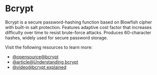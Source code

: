 # Bcrypt

Bcrypt is a secure password-hashing function based on Blowfish cipher with built-in salt protection. Features adaptive cost factor that increases difficulty over time to resist brute-force attacks. Produces 60-character hashes, widely used for secure password storage.

Visit the following resources to learn more:

- [@opensource@bcrypt](https://github.com/kelektiv/node.bcrypt.js)
- [@article@Understanding bcrypt](https://auth0.com/blog/hashing-in-action-understanding-bcrypt/)
- [@video@bcrypt explained](https://www.youtube.com/watch?v=AzA_LTDoFqY)